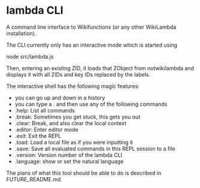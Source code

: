 # lambda CLI

A command line interface to Wikifunctions (or any other WikiLambda
installation).

The CLI currently only has an interactive mode which is started using

node src/lambda.js

Then, entering an existing ZID, it loads that ZObject from notwikilambda and
displays it with all ZIDs and key IDs replaced by the labels.

The interactive shell has the following magic features:
- you can go up and down in a history
- you can type a . and then use any of the following commands
- .help: List all commands
- .break: Sometimes you get stuck, this gets you out
- .clear: Break, and also clear the local context
- .editor: Enter editor mode
- .exit: Exit the REPL
- .load: Load a local file as if you were inputting it
- .save: Save all evaluated commands in this REPL session to a file
- .version: Version number of the lambda CLI
- .language: show or set the natural language

The plans of what this tool should be able to do is described in
FUTURE_README.md
